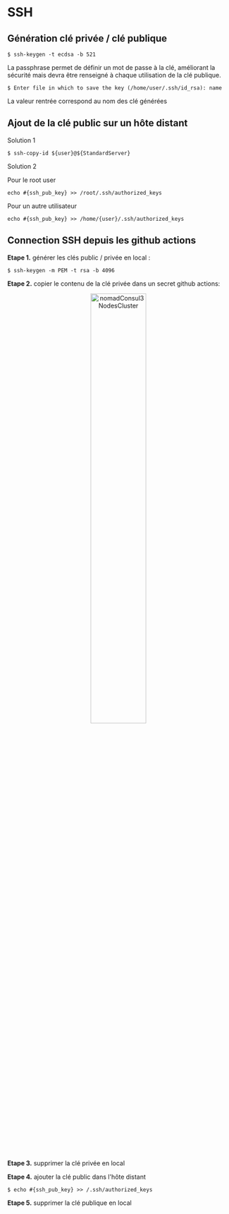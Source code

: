 # SSH

## Génération clé privée / clé publique

```
$ ssh-keygen -t ecdsa -b 521
```

La passphrase permet de définir un mot de passe à la clé, améliorant la sécurité 
mais devra être renseigné à chaque utilisation de la clé publique.

```
$ Enter file in which to save the key (/home/user/.ssh/id_rsa): name
```

La valeur rentrée correspond au nom des clé générées

## Ajout de la clé public sur un hôte distant

Solution 1

```
$ ssh-copy-id ${user}@${StandardServer}
```

Solution 2

Pour le root user

```
echo #{ssh_pub_key} >> /root/.ssh/authorized_keys
```

Pour un autre utilisateur

```
echo #{ssh_pub_key} >> /home/{user}/.ssh/authorized_keys
```

## Connection SSH depuis les github actions


**Etape 1.** générer les clés public / privée en local :

```
$ ssh-keygen -m PEM -t rsa -b 4096
```

**Etape 2.** copier le contenu de la clé privée dans un secret github actions:

<p align="center">
    <img src="https://miro.medium.com/max/700/1*8oMkxxZtLrMD_3oe4Oho1A.png"
    alt="nomadConsul3NodesCluster"
    width="50%"
    />
</p>

**Etape 3.** supprimer la clé privée en local

**Etape 4.** ajouter la clé public dans l'hôte distant

```
$ echo #{ssh_pub_key} >> /.ssh/authorized_keys
```

**Etape 5.** supprimer la clé publique en local